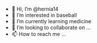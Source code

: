 - 👋 Hi, I’m @hernia14
- 👀 I’m interested in baseball
- 🌱 I’m currently learning medicine
- 💞️ I’m looking to collaborate on ...
- 📫 How to reach me ...

<!---
hernia14/hernia14 is a ✨ special ✨ repository because its `README.md` (this file) appears on your GitHub profile.
You can click the Preview link to take a look at your changes.
--->

